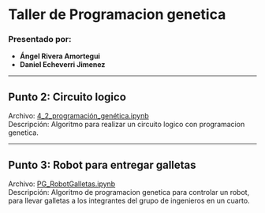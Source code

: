 # Taller de Programacion genetica

### Presentado por:
- **Ángel Rivera Amortegui**
- **Daniel Echeverri Jimenez**

---

## **Punto 2: Circuito logico**
Archivo: [4_2_programación_genética.ipynb](./4_2_programación_genética.ipynb)  
Descripción: Algoritmo para realizar un circuito logico con programacion genetica.

---

## **Punto 3: Robot para entregar galletas**
Archivo: [PG_RobotGalletas.ipynb](./PG_RobotGalletas.ipynb)  
Descripción: Algoritmo de programacion genetica para controlar un robot, para llevar galletas a los integrantes del grupo de ingenieros en un cuarto.
